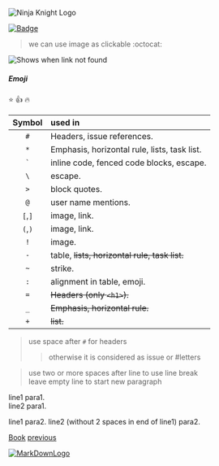 ![Ninja Knight Logo](https://cdn.dribbble.com/users/3377572/screenshots/6357667/rycerz_dla_vorteka.png "Ninja->Speed/Knight->Withstand")

[![Badge](https://img.shields.io/badge/Ninja-Knight-brightgreen "NK")](https://github.com/badges/shields "https://shields.io/")
> we can use image as clickable :octocat:

![Shows when link not found](https://nkpro.net/test.png "Not Found")

##### Emoji
:star:
:+1:
:fire:

Symbol  |  used in 
:------:|:----------------------------------------
 `#`    |  Headers, issue references.
 `*`    |  Emphasis, horizontal rule, lists, task list.
 `` ` ``|  inline code, fenced code blocks, escape.
 `\`    |  escape.
 `>`    |  block quotes.
 `@`    |  user name mentions.
 `[`,`]`|  image, link.
 `(`,`)`|  image, link.
 `!`    |  image.
 `-`    |  table, ~~lists, horizontal rule, task list.~~
 `~`    |  strike.
 `:`    |  alignment in table, emoji.
 `=`    |  ~~Headers (only `<h1>`).~~
 `_`    |  ~~Emphasis, horizontal rule.~~
 `+`    |  ~~list.~~
 
> use space after `#` for headers
>> otherwise it is considered as issue or #letters

> use two or more spaces after line to use line break  
> leave empty line to start new paragraph

line1 para1.  
line2 para1.

line1 para2.
line2 (without 2 spaces in end of line1) para2.

[Book][lable1]
[previous][lable2]

[lable1]: https://www.markdownguide.org/book/ "Book"
[lable2]: https://github.com/nkpro2000/GitHub-notes/blob/master/MarkDown.md "Part 1"
 
[![MarkDownLogo](https://cdn4.iconfinder.com/data/icons/logos-and-brands-1/512/205_Markdown_logo_logos-512.png)](<https://www.markdownguide.org> "Many more things to learn")
